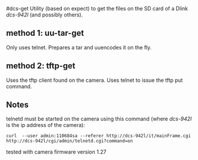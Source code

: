 #dcs-get
Utility (based on expect) to get the files on the SD card of a Dlink *dcs-942l* (and possibly others).

## method 1: uu-tar-get
Only uses telnet. Prepares a tar and uuencodes it on the fly.

## method 2: tftp-get
Uses the tftp client found on the camera.
Uses telnet to issue the tftp put command.

## Notes
telnetd must be started on the camera using this command (where _dcs-942l_ is the ip address of the camera):
```
curl  --user admin:110684sa --referer http://dcs-942l/it/mainFrame.cgi http://dcs-942l/cgi/admin/telnetd.cgi?command=on
```

tested with camera firmware version 1.27
